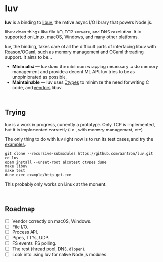# luv

**luv** is a binding to [libuv][libuv], the native async I/O library that powers Node.js.

libuv does things like file I/O, TCP servers, and DNS resolution. It is supported on Linux, macOS, Windows, and many other platforms.

luv, the binding, takes care of all the difficult parts of interfacing libuv with Reason/OCaml, such as memory management and OCaml threading support. It aims to be...

- **Minimalist** &mdash; luv does the minimum wrapping necessary to do memory management and provide a decent ML API. luv tries to be as unopinionated as possible.
- **Maintainable** &mdash; luv uses [Ctypes][ctypes] to minimize the need for writing C code, and [vendors][vendor] libuv.

<br/>

## Trying

luv is a work in progress, currently a prototype. Only TCP is implemented, but it is implemented correctly (i.e., with memory management, etc).

The only thing to do with luv right now is to run its test cases, and try the [examples][examples].

```
git clone --recursive-submodules https://github.com/aantron/luv.git
cd luv
opam install --unset-root alcotest ctypes dune
make libuv
make test
dune exec example/http_get.exe
```

This probably only works on Linux at the moment.

<br/>

## Roadmap

- [ ] Vendor correctly on macOS, Windows.
- [ ] File I/O.
- [ ] Process API.
- [ ] Pipes, TTYs, UDP.
- [ ] FS events, FS polling.
- [ ] The rest (thread pool, DNS, `dlopen`).
- [ ] Look into using luv for native Node.js modules.

[libuv]: http://libuv.org/
[ctypes]: https://github.com/ocamllabs/ocaml-ctypes
[vendor]: https://github.com/aantron/luv/tree/master/src/vendor
[examples]: https://github.com/aantron/luv/tree/master/example
